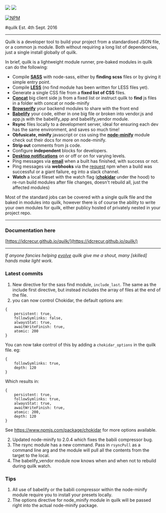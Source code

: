 ![](https://img.shields.io/npm/v/quilk.svg) ![](https://img.shields.io/npm/dt/quilk.svg)

[![NPM](https://nodei.co/npm/quilk.png?downloads=true&downloadRank=true)](https://nodei.co/npm/quilk/)


#quilk
Est. 4th Sept. 2016

---

Quilk is a developer tool to build your project from a standardised JSON file, or a common js module. Both without requiring a long list of dependencies, just a single install globally of quilk.

In brief, quilk is a lightweight module runner, pre-baked modules in quilk can do the following:

* Compile [**SASS**](https://www.npmjs.com/package/node-sass) with node-sass, either by **finding scss** files or by giving it simple entry point.
* Compile [**LESS**](https://www.npmjs.com/package/less) (no find module has been written for LESS files yet).
* Generate a single CSS file from a **fixed list of CSS** files.
* [**Concat**](https://www.npmjs.com/package/concat) big client side js from a fixed list or instruct quilk to **find** js files in a folder with concat or node-minify
* [**Browserify**](https://www.npmjs.com/package/browserify) your backend modules to share with the front end
* [**Babelify**](https://www.npmjs.com/package/babelify) your code, either in one big file or broken into vendor.js and app.js with the babelify_app and babelify_vendor module.
* **Rsync** files locally to a development server, ideal for ensuring each dev has the same environment, and saves so much time!
* **Obfusicate, minify** javascript or css using the [**node-minify**](https://www.npmjs.com/package/node-minify) module check out their docs for more on node-minify.
* **Strip out** comments from js code.
* Configure **independent** blocks for developers.
* [**Desktop notifications**](https://www.npmjs.com/package/node-notifier) on or off or on for varying levels.
* Ping messages via [**email**](https://www.npmjs.com/package/nodemailer) when a built has finished, with success or not.
* Ping messages via **webhooks** via the [request](https://www.npmjs.com/package/request) npm when a build was successful or a giant failure, eg into a slack channel.
* **Watch** a local fileset with the watch flag ([**chokidar**](https://www.npmjs.com/package/chokidar) under the hood) to re-run build modules after file changes, doesn't rebuild all, just the affected modules)

Most of the standard jobs can be covered with a single quilk file and the baked in modules into quilk, however there is of course the ability to write your own modules for quilk, either publicy hosted of privately nested in your project repo.

---

### Documentation here 
[https://jdcrecur.github.io/quilk/](https://jdcrecur.github.io/quilk/)

---

*If anyone fancies helping [evolve](https://github.com/jdcrecur/quilk/) quilk give me a shout, many [skilled] hands make light work.*


### Latest commits
1. New directive for the sass find module, `include_last`. The same as the include first directive, but instead includes the array of files at the end of the file.
1. you can now control Chokidar, the default options are:
```
{
    persistent: true,
    followSymlinks: false,
    alwaysStat: true,
    awaitWriteFinish: true,
    atomic: 200
}
```
You can now take control of this by adding a `chokidar_options` in the quilk file. 
eg:
```
{
    followSymlinks: true,
    depth: 120
}
```
Which results in:
```
{
    persistent: true,
    followSymlinks: true,
    alwaysStat: true,
    awaitWriteFinish: true,
    atomic: 200,
    depth: 120
}
```
See https://www.npmjs.com/package/chokidar for more options available.


2. Updated node-minify to 2.0.4 which fixes the babili compressor bug.
3. The rsync module has a new command. Pass in `rsyncPull` as a command line arg and the module will pull all the contents from the target to the local.
4. The babelify_vendor module now knows when and when not to rebuild during quilk watch.

### Tips

1. All use of babelify or the babili compressor within the node-minify module require you to install your presets locally.
1. The options directive for node_minify module in quilk will be passed right into the actual node-minify package.